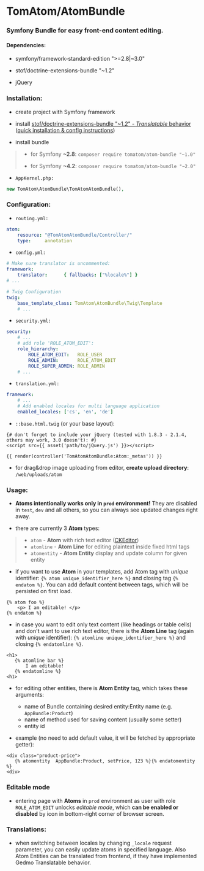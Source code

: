 # __TomAtom/AtomBundle__

### __Symfony__ Bundle for easy __front-end content editing.__


#### Dependencies:

* symfony/framework-standard-edition ">=2.8|~3.0"

* stof/doctrine-extensions-bundle "~1.2"
 
* jQuery


### Installation:

* create project with Symfony framework

* install [stof/doctrine-extensions-bundle "~1.2" - _Translatable_ behavior](https://github.com/stof/StofDoctrineExtensionsBundle)
  ([quick installation & config instructions](Resources/doc/gedmo-config.md))

* install bundle

> * for Symfony __~2.8__: `composer require tomatom/atom-bundle "~1.0"`
>
> * for Symfony __~4.2__: `composer require tomatom/atom-bundle "~2.0"`

* `AppKernel.php:`
```php
new TomAtom\AtomBundle\TomAtomAtomBundle(),
```


### Configuration:

* `routing.yml:`
```yml
atom:
    resource: "@TomAtomAtomBundle/Controller/"
    type:     annotation
```

* `config.yml:`
```yml
# Make sure translator is uncommented:
framework:
    translator:      { fallbacks: ["%locale%"] }
# ...

# Twig Configuration
twig:
    base_template_class: TomAtom\AtomBundle\Twig\Template
    # ...
```

* `security.yml:`
```yml
security:
    # ...
    # add role 'ROLE_ATOM_EDIT':
    role_hierarchy:
        ROLE_ATOM_EDIT:   ROLE_USER
        ROLE_ADMIN:       ROLE_ATOM_EDIT
        ROLE_SUPER_ADMIN: ROLE_ADMIN
    # ...
```

* `translation.yml:`
```yml
framework:
    # ...
    # Add enabled locales for multi language application
    enabled_locales: ['cs', 'en', 'de']
```

* `::base.html.twig` (or your base layout):
```twig
{# don't forget to include your jQuery (tested with 1.8.3 - 2.1.4, others may work, 3.0 doesn't): #}
<script src={{ asset('path/to/jQuery.js') }}></script>

{{ render(controller('TomAtomAtomBundle:Atom:_metas')) }}
```

* for drag&drop image uploading from editor, __create upload directory__: `/web/uploads/atom`


### Usage:

* __Atoms intentionally works only in `prod` environment!__ 
 They are disabled in `test`, `dev` and all others, so you can always see updated changes right away.

* there are currently 3 __Atom__ types:
>* `atom` - __Atom__ with rich text editor ([CKEditor](http://ckeditor.com/))
>* `atomline` - __Atom Line__ for editing plaintext inside fixed html tags
>* `atomentity` - __Atom Entity__ display and update column for given entity


* if you want to use __Atom__ in your templates, add Atom tag with _unique_ identifier: `{% atom unique_identifier_here %}`
    and closing tag `{% endatom %}`. You can add default content between tags, which will be persisted on first load.
```twig
{% atom foo %}
    <p> I am editable! </p>
{% endatom %}
```

* in case you want to edit only text content (like headings or table cells) and don't want to use rich text editor,
 there is the __Atom Line__ tag (again with _unique_ identifier): `{% atomline unique_identifier_here %}` and closing `{% endatomline %}`.
```twig
<h1>
   {% atomline bar %}
       I am editable!
   {% endatomline %}
<h1>
```

* for editing other entities, there is __Atom Entity__ tag, which takes these arguments:

    * name of Bundle containing desired entity:Entity name (e.g. `AppBundle:Product`)
    * name of method used for saving content (usually some setter)
    * entity id
    
* example (no need to add default value, it will be fetched by appropriate getter):
```twig
<div class="product-price">
   {% atomentity  AppBundle:Product, setPrice, 123 %}{% endatomentity %}
<div>
```

### Editable mode
* entering page with __Atoms__ in `prod` environment as user with role `ROLE_ATOM_EDIT` unlocks _editable mode_, which __can be enabled or disabled__ by icon in bottom-right corner of browser screen.

### Translations:

* when switching between locales by changing `_locale` request parameter, you can easily update atoms in specified language.
  Also Atom Entities can be translated from frontend, if they have implemented Gedmo Translatable behavior.
